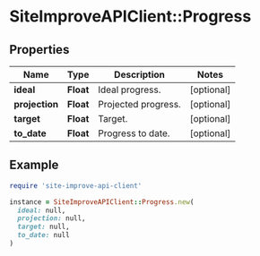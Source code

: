 # SiteImproveAPIClient::Progress

## Properties

| Name | Type | Description | Notes |
| ---- | ---- | ----------- | ----- |
| **ideal** | **Float** | Ideal progress. | [optional] |
| **projection** | **Float** | Projected progress. | [optional] |
| **target** | **Float** | Target. | [optional] |
| **to_date** | **Float** | Progress to date. | [optional] |

## Example

```ruby
require 'site-improve-api-client'

instance = SiteImproveAPIClient::Progress.new(
  ideal: null,
  projection: null,
  target: null,
  to_date: null
)
```


